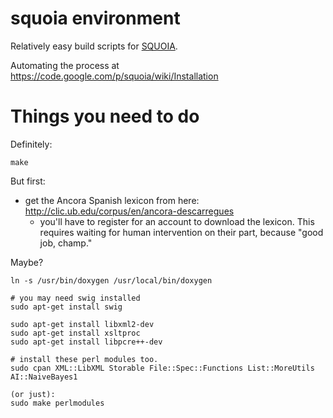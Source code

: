 squoia environment
==================

Relatively easy build scripts for [SQUOIA](https://code.google.com/p/squoia/).

Automating the process at https://code.google.com/p/squoia/wiki/Installation


Things you need to do
=====================
Definitely:

    make

But first:

  * get the Ancora Spanish lexicon from here: http://clic.ub.edu/corpus/en/ancora-descarregues
    * you'll have to register for an account to download the lexicon. This requires waiting for human intervention on their part, because "good job, champ."


Maybe?

    ln -s /usr/bin/doxygen /usr/local/bin/doxygen

    # you may need swig installed
    sudo apt-get install swig

    sudo apt-get install libxml2-dev
    sudo apt-get install xsltproc
    sudo apt-get install libpcre++-dev

    # install these perl modules too.
    sudo cpan XML::LibXML Storable File::Spec::Functions List::MoreUtils AI::NaiveBayes1

    (or just):
    sudo make perlmodules

